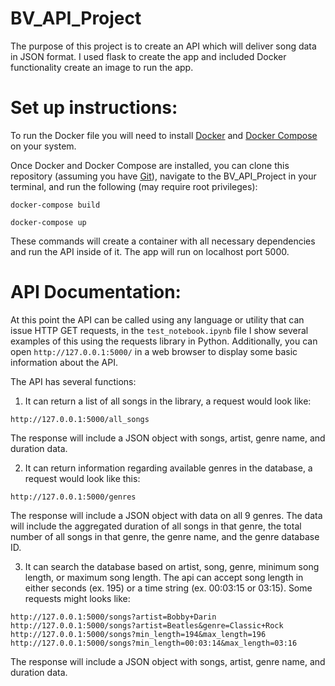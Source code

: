 # BV_API_Project
The purpose of this project is to create an API which will deliver song data in JSON format. I used flask to create the app and included Docker functionality create an image to run the app.

# Set up instructions:
To run the Docker file you will need to install [Docker](https://docs.docker.com/install/) and [Docker Compose](https://docs.docker.com/compose/install/) on your system.

Once Docker and Docker Compose are installed, you can clone this repository (assuming you have [Git](https://git-scm.com/book/en/v2/Getting-Started-Installing-Git)), navigate to the BV_API_Project in your terminal, and run  the following (may require root privileges):

```
docker-compose build

docker-compose up
```

These commands will create a  container with all necessary dependencies and run the API inside of it. The app will run on localhost port 5000.

# API Documentation:

At this point the API can be called using any language or utility that can issue HTTP GET requests, in the ```test_notebook.ipynb``` file I show several examples of this using the requests library in Python.  Additionally, you can open ```http://127.0.0.1:5000/``` in a web browser to display some basic information about the API.

The API has several functions:
1. It can return a list of all songs in the library, a request would look like:
```
http://127.0.0.1:5000/all_songs
```
The response will include a JSON object with songs, artist, genre name, and duration data.

2. It can return information regarding available genres in the database, a request would look like this:
```
http://127.0.0.1:5000/genres
```
The response will include a JSON object with data on all 9 genres. The data will include the aggregated duration of all songs in that genre, the total number of all songs in that genre, the genre name, and the genre database ID.

3. It can search the database based on artist, song, genre, minimum song length, or maximum song length. The api can accept song length in either seconds (ex. 195) or a time string (ex. 00:03:15 or 03:15). Some requests might looks like:
```
http://127.0.0.1:5000/songs?artist=Bobby+Darin
http://127.0.0.1:5000/songs?artist=Beatles&genre=Classic+Rock
http://127.0.0.1:5000/songs?min_length=194&max_length=196
http://127.0.0.1:5000/songs?min_length=00:03:14&max_length=03:16
```
The response will include a JSON object with songs, artist, genre name, and duration data.



